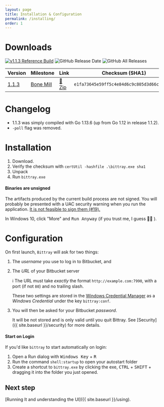 ```yaml
---
layout: page
title: Installation & Configuration
permalink: /installing/
order: 1
---
```


# Downloads

[![v1.1.3 Reference Build](https://img.shields.io/static/v1.svg?label=v1.1.3&message=Reference%20Build&color=green?style=flat&logo=appveyor)](https://ci.appveyor.com/project/michaelsanford/bittray/builds/30449359)
![GitHub Release Date](https://img.shields.io/github/release-date/michaelsanford/bittray.svg)
![GitHub All Releases](https://img.shields.io/github/downloads/michaelsanford/bittray/total.svg)

|Version|Milestone|Link|Checksum (SHA1)|
|---|---|---|---|
|[1.1.3](https://github.com/michaelsanford/bittray/tree/1.1.3)|[Bone Mill](https://github.com/michaelsanford/bittray/milestone/6)|[:floppy_disk: Zip](https://github.com/michaelsanford/bittray/releases/download/1.1.3/bittray.exe)|`e1fa73645e59ff5c4e84d6c9c805d3d66c822bab`|

# Changelog

- 1.1.3 was simply compiled with Go 1.13.6 (up from Go 1.12 in release 1.1.2).
- `-poll` flag was removed.

# Installation
1. Download.
1. Verify the checksum with `certUtil -hashfile .\bittray.exe sha1`
1. Unpack
1. Run `bittray.exe`

#### Binaries are unsigned

The artifacts produced by the current build process are not signed. You will probably be presented with a UAC security warning
when you run the application. [It is not feasible to sign them (#19).](https://github.com/michaelsanford/bittray/issues/19)

In Windows 10, click "More" and <kbd>Run Anyway</kbd> (if you trust me, I guess :man_shrugging: ).

# Configuration

On first launch, `Bittray` will ask for two things:

1. The _username_ you use to log in to Bitbucket, and
1. The _URL_ of your Bitbucket server

    :information_source: The  URL must take _exactly_ the format `http://example.com:7990`, with a port (if not `80`) and no trailing slash.

    These two settings are stored in the [Windows Credential Manager](https://support.microsoft.com/en-ca/help/4026814/windows-accessing-credential-manager)
    as a _Windows Credential_ under the key `bittray:conf`.

 1. You will then be asked for your Bitbucket _password_.
 
     It will be not stored and is only valid until you quit Bittray. See [Security]({{ site.baseurl }}/security) for more details.

#### Start on Login

If you'd like `bittray` to start automatically on login:

1. Open a Run dialog with <kbd>Windows Key</kbd> + <kbd>R</kbd>
1. Run the command `shell:startup` to open your autostart folder
1. Create a shortcut to `bittray.exe` by clicking the exe, <kbd>CTRL</kbd> + <kbd>SHIFT</kbd> + dragging it into the folder you just opened.

## Next step

[Running It and understanding the UI]({{ site.baseurl }}/using).
